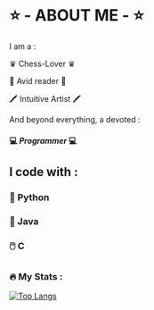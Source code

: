 # ⭐ - ABOUT ME - ⭐

I am a : 

♛ Chess-Lover ♛  

📰 Avid reader 📰  

🖍️ Intuitive Artist 🖍️  



And beyond everything, a devoted :  
  
#### 💻 *Programmer* 💻 

## I code with : 

 ### 🐍 Python

 ### 🧩 Java

 ### 🖱️ C

##

### :fire: My Stats :

[![Top Langs](https://github-readme-stats.vercel.app/api/top-langs/?username=HayetFer&layout=compact)](https://github.com/HayetFer/About_me)
